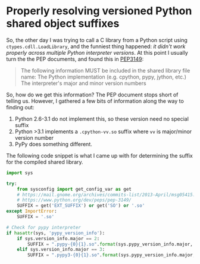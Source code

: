 # Properly resolving versioned Python shared object suffixes

So, the other day I was trying to call a C library from a Python script using `ctypes.cdll.LoadLibrary`, 
and the funniest thing happened: *it didn't work properly across multiple Python interpreter versions*. 
At this point I usually turn the the PEP documents, and found this in [PEP3149](https://www.python.org/dev/peps/pep-3149/):

> The following information MUST be included in the shared library file name:
> The Python implementation (e.g. cpython, pypy, jython, etc.)
> The interpreter's major and minor version numbers

So, how do we get this information? The PEP document stops short of telling us. However, I gathered a few 
bits of information along the way to finding out:

1. Python 2.6-3.1 do not implement this, so these version need no special suffix
2. Python >3.1 implements a `.cpython-vv.so` suffix where `vv` is major/minor version number
3. PyPy does something different.

The following code snippet is what I came up with for determining the suffix for the compiled shared library.

```python
import sys

try:
    from sysconfig import get_config_var as get
    # https://mail.gnome.org/archives/commits-list/2013-April/msg05415.html
    # https://www.python.org/dev/peps/pep-3149/
    SUFFIX = get('EXT_SUFFIX') or get('SO') or '.so'
except ImportError:
    SUFFIX = '.so'

# Check for pypy interpreter
if hasattr(sys, 'pypy_version_info'):
    if sys.version_info.major == 2:
        SUFFIX = ".pypy-{0}{1}.so".format(sys.pypy_version_info.major, sys.pypy_version_info.minor)
    elif sys.version_info.major == 3:
        SUFFIX = ".pypy3-{0}{1}.so".format(sys.pypy_version_info.major, sys.pypy_version_info.minor)
```